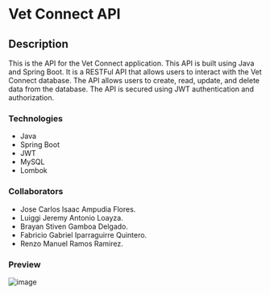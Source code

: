 # Vet Connect API

## Description

This is the API for the Vet Connect application. This API is built using Java and Spring Boot. It is a RESTFul API that
allows users to interact with the Vet Connect database. The API allows users to create, read, update, and delete data
from the database. The API is secured using JWT authentication and authorization.

### Technologies

- Java
- Spring Boot
- JWT
- MySQL
- Lombok

### Collaborators

- Jose Carlos Isaac Ampudia Flores.
- Luiggi Jeremy Antonio Loayza.
- Brayan Stiven Gamboa Delgado.
- Fabricio Gabriel Iparraguirre Quintero.
- Renzo Manuel Ramos Ramirez.

### Preview

![image](https://github.com/Veterinaria-OpenSource/vet-connect-platform/assets/116921103/d02f14f3-9668-45ba-91eb-9a0fa31a53eb)

